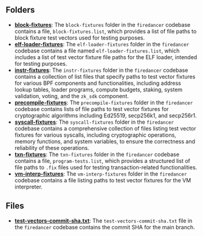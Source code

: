 ## Folders
- **[block-fixtures](test-vectors-fixtures/block-fixtures.driver.md)**: The `block-fixtures` folder in the `firedancer` codebase contains a file, `block-fixtures.list`, which provides a list of file paths to block fixture test vectors used for testing purposes.
- **[elf-loader-fixtures](test-vectors-fixtures/elf-loader-fixtures.driver.md)**: The `elf-loader-fixtures` folder in the `firedancer` codebase contains a file named `elf-loader-fixtures.list`, which includes a list of test vector fixture file paths for the ELF loader, intended for testing purposes.
- **[instr-fixtures](test-vectors-fixtures/instr-fixtures.driver.md)**: The `instr-fixtures` folder in the `firedancer` codebase contains a collection of list files that specify paths to test vector fixtures for various BPF components and functionalities, including address lookup tables, loader programs, compute budgets, staking, system validation, voting, and the `zk_sdk` component.
- **[precompile-fixtures](test-vectors-fixtures/precompile-fixtures.driver.md)**: The `precompile-fixtures` folder in the `firedancer` codebase contains lists of file paths to test vector fixtures for cryptographic algorithms including Ed25519, secp256k1, and secp256r1.
- **[syscall-fixtures](test-vectors-fixtures/syscall-fixtures.driver.md)**: The `syscall-fixtures` folder in the `firedancer` codebase contains a comprehensive collection of files listing test vector fixtures for various syscalls, including cryptographic operations, memory functions, and system variables, to ensure the correctness and reliability of these operations.
- **[txn-fixtures](test-vectors-fixtures/txn-fixtures.driver.md)**: The `txn-fixtures` folder in the `firedancer` codebase contains a file, `program-tests.list`, which provides a structured list of file paths to `.fix` files used for testing transaction-related functionalities.
- **[vm-interp-fixtures](test-vectors-fixtures/vm-interp-fixtures.driver.md)**: The `vm-interp-fixtures` folder in the `firedancer` codebase contains a file listing paths to test vector fixtures for the VM interpreter.

## Files
- **[test-vectors-commit-sha.txt](test-vectors-fixtures/test-vectors-commit-sha.txt.driver.md)**: The `test-vectors-commit-sha.txt` file in the `firedancer` codebase contains the commit SHA for the main branch.
